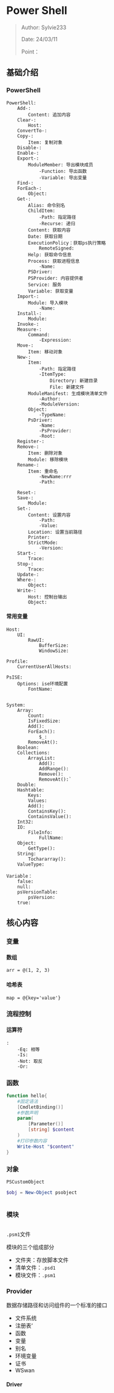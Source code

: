 # Power Shell
>Author: Sylvie233
>
>Date: 24/03/11
>
>Point：

## 基础介绍


### PowerShell

```
PowerShell:
	Add-:
		Content: 追加内容
	Clear-:
		Host:
	ConvertTo-:
	Copy-:
		Item: 复制对象
	Disable-:
	Enable-:
	Export-:
		ModuleMember: 导出模块成员
			-Function: 导出函数
			-Variable: 导出变量
	Find-:
	ForEach-:
		Object:
	Get-:
		Alias: 命令别名
		ChildItem:
			-Path: 指定路径
			-Recurse: 递归
		Content: 获取内容
		Date: 获取日期
		ExecutionPolicy：获取ps执行策略
			RemoteSigned:
		Help: 获取命令信息
		Process: 获取进程信息
			-Name:
		PSDriver: 
		PSProvider: 内容提供者
		Service: 服务
		Variable: 获取变量
	Import-:
		Module: 导入模块
			-Name:
	Install-:
		Module:
	Invoke-:
	Measure-:
		Command:
			-Expression:
	Move-:
		Item: 移动对象
	New-:
		Item:
			-Path: 指定路径
			-ItemType:
				Directory: 新建目录
				File: 新建文件
		ModuleManifest: 生成模块清单文件
			-Author: 
			-ModuleVersion:
		Object:
			-TypeName:
		PsDriver:
			-Name:
			-PsProvider:
			-Root:
	Register-:
	Remove-:
		Item: 删除对象
		Module: 移除模块
	Rename-:
		Item: 重命名
			-NewName:rrr
			-Path:
			
	Reset-:
	Save-:
		Module:
	Set-:
		Content: 设置内容
			-Path:
			-Value:
		Location: 设置当前路径
		Printer:
		StrictMode:
			-Version:
	Start-:
		Trace:
	Stop-:
		Trace:
	Update-:
	Where-:
		Object:	
	Write-:
		Host: 控制台输出
		Object:
```
















#### 常用变量

```
Host:
	UI:
		RawUI:
			BufferSize:
			WindowSize:

Profile:
	CurrentUserAllHosts:

PsISE: 
	Options: ise环境配置
		FontName:


System:
	Array:
		Count:
		IsFixedSize:
		Add():
		ForEach():
			$_:
		RemoveAt():
	Boolean:
	Collections:
		ArrayList:
			Add():
			AddRange():
			Remove():
			RemoveAt():`
	Double:
	Hashtable:
		Keys:
		Values:
		Add():
		ContainsKey():
		ContainsValue():
	Int32:
	IO:
		FileInfo:
			FullName:
	Object:
		GetType():
	String:
		Tochararray():
	ValueType:

Variable：
	false:
	null:
	psVersionTable:
		psVersion:
	true:

```




## 核心内容

### 变量

#### 数组
```
arr = @(1, 2, 3)
```



#### 哈希表

```
map = @{key='value'}
```




### 流程控制

#### 运算符

```
:
	-Eq: 相等
	-Is:
	-Not: 取反
	-Or:
```




### 函数

```powershell
function hello{
	#固定语法
    [CmdletBinding()]
	#参数声明
	param(
        [Parameter()]
        [string] $content
    )
	#打印参数内容
    Write-Host "$content"
}
```



### 对象

`PSCustomObject`
```powershell
$obj = New-Object psobject



```


### 模块

```

```

`.psm1`文件

模块的三个组成部分
- 文件夹：存放脚本文件
- 清单文件：`.psd1`
- 模块文件：`.psm1`




### Provider
数据存储路径和访问组件的一个标准的接口
- 文件系统
- 注册表‘
- 函数
- 变量
- 别名
- 环境变量
- 证书
- WSwan


#### Driver